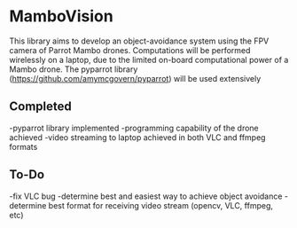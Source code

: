 # MamboVision

This library aims to develop an object-avoidance system using the FPV camera of Parrot Mambo drones.  Computations will be performed wirelessly on a laptop, due to the limited on-board computational power of a Mambo drone.  The pyparrot library (https://github.com/amymcgovern/pyparrot) will be used extensively

## Completed

-pyparrot library implemented
-programming capability of the drone achieved
-video streaming to laptop achieved in both VLC and ffmpeg formats

## To-Do

-fix VLC bug
-determine best and easiest way to achieve object avoidance
-determine best format for receiving video stream (opencv, VLC, ffmpeg, etc)
